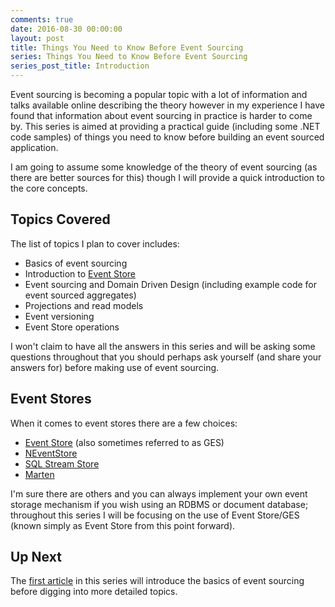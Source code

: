 ```yaml
---
comments: true
date: 2016-08-30 00:00:00
layout: post
title: Things You Need to Know Before Event Sourcing
series: Things You Need to Know Before Event Sourcing
series_post_title: Introduction
---
```


Event sourcing is becoming a popular topic with a lot of information and talks available online describing the theory however in my experience I have found that information about event sourcing in practice is harder to come by.  This series is aimed at providing a practical guide (including some .NET code samples) of things you need to know before building an event sourced application.

I am going to assume some knowledge of the theory of event sourcing (as there are better sources for this) though I will provide a quick introduction to the core concepts.

## Topics Covered

The list of topics I plan to cover includes:

- Basics of event sourcing
- Introduction to [Event Store](http://geteventstore.com)
- Event sourcing and Domain Driven Design (including example code for event sourced aggregates)
- Projections and read models
- Event versioning
- Event Store operations

I won't claim to have all the answers in this series and will be asking some questions throughout that you should perhaps ask yourself (and share your answers for) before making use of event sourcing.

## Event Stores

When it comes to event stores there are a few choices:

- [Event Store](http://geteventstore.com) (also sometimes referred to as GES)
- [NEventStore](https://github.com/NEventStore/NEventStore)
- [SQL Stream Store](https://github.com/damianh/SqlStreamStore)
- [Marten](https://github.com/JasperFx/marten)

I'm sure there are others and you can always implement your own event storage mechanism if you wish using an RDBMS or document database; throughout this series I will be focusing on the use of Event Store/GES (known simply as Event Store from this point forward).

## Up Next

The [first article](/blog/basics-of-event-sourcing) in this series will introduce the basics of event sourcing before digging into more detailed topics.
